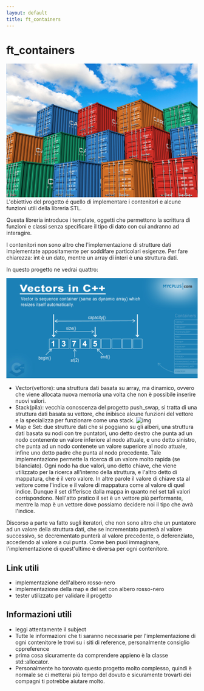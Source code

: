 ```yaml
---
layout: default
title: ft_containers
---
```


# ft_containers
![img](../imgs/ColorfulContainerStackBig.jpg)
L'obiettivo del progetto é quello di implementare i contenitori e alcune funzioni utili della libreria STL.

Questa libreria introduce i template, oggetti che permettono la scrittura di funzioni e classi senza specificare il tipo di dato con cui andranno ad interagire.

I contenitori non sono altro che l'implementazione di strutture dati implementate appositamente per soddifare particolari esigenze. Per fare chiarezza: int è un dato, mentre un array di interi è una struttura dati.

In questo progetto ne vedrai quattro:

![img](../imgs/vectors.jpg)
- Vector(vettore): una struttura dati basata su array, ma dinamico, ovvero che viene allocata nuova memoria una volta che non è possibile inserire nuovi valori.
- Stack(pila): vecchia conoscenza del progetto push_swap, si tratta di una struttura dati basata su vettore, che inibisce alcune funzioni del vettore e la specializza per funzionare come una stack.
![img](../imgs/BSTSearch.png)
- Map e Set: due strutture dati che si poggiano su gli alberi, una struttura dati basata su nodi con tre puntatori, uno detto destro che punta ad un nodo contenente un valore inferiore al nodo attuale, e uno detto sinistro, che punta ad un nodo contenete un valore superiore al nodo attuale, infine uno detto padre che punta al nodo precedente. Tale implementazione permette la ricerca di un valore molto rapida (se bilanciato). Ogni nodo ha due valori, uno detto chiave, che viene utilizzato per la ricerca all'interno della struttura, e l'altro detto di mappatura, che é il vero valore. In altre parole il valore di chiave sta al vettore come l'indice e il valore di mappatura come al valore di quel indice. Dunque il set differisce dalla mappa in quanto nel set tali valori corrispondono. Nell'atto pratico il set è un vettore piú performante, mentre la map è un vettore dove possiamo decidere noi il tipo che avrà l'indice.

Discorso a parte va fatto sugli iteratori, che non sono altro che un puntatore ad un valore della struttura dati, che se incrementato punterà al valore successivo, se decrementato punterà al valore precedente, o deferenziato, accedendo al valore a cui punta. Come ben puoi immaginare, l'implementazione di quest'ultimo è diversa per ogni contenitore.

## Link utili
- implementazione dell'albero rosso-nero
- implementazione della map e del set con albero rosso-nero
- tester utilizzato per validare il progetto
## Informazioni utili
- leggi attentamente il subject
- Tutte le informazioni che ti saranno necessarie per l'implementazione di ogni contenitore le trovi su i siti di reference, personalmente consiglio cppreference
- prima cosa sicuramente da comprendere appieno è la classe std::allocator.
- Personalmente ho torovato questo progetto molto complesso, quindi è normale se ci metterai più tempo del dovuto e sicuramente trovarti dei compagni ti potrebbe aiutare molto.
